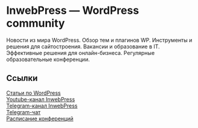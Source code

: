# InwebPress — WordPress community

Новости из мира WordPress. Обзор тем и плагинов WP. Инструменты и решения для сайтостроения. Вакансии и образование в IT. Эффективные решения для онлайн-бизнеса. Регулярные образовательные конференции.

## Ссылки

[Статьи по WordPress](https://inwebpress.com/blog/)<br>
[Youtube-канал InwebPress](https://www.youtube.com/user/inwebpress)<br>
[Telegram-канал InwebPress](https://t.me/inwebpress)<br>
[Telegram-чат](https://t.me/inweb_chat)<br>
[Расписание конференций](https://github.com/users/Dizer7/projects/4/views/1)
